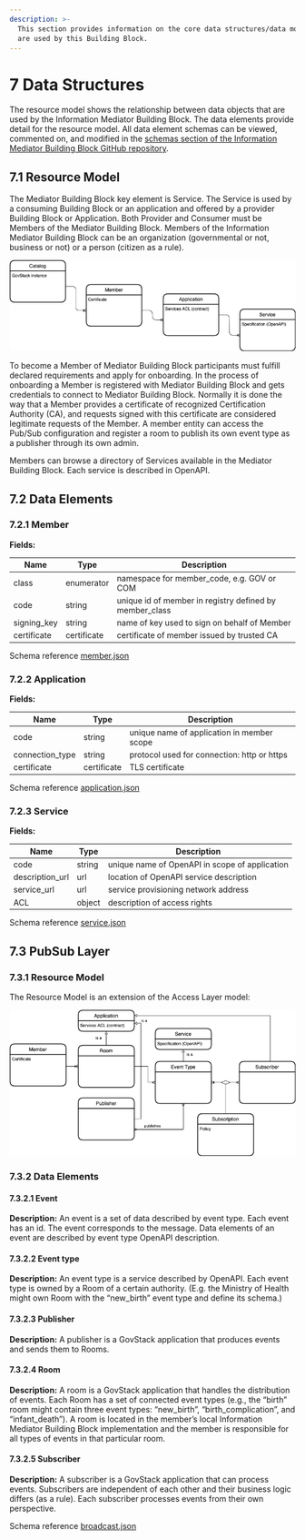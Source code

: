 ```yaml
---
description: >-
  This section provides information on the core data structures/data models that
  are used by this Building Block.
---
```


# 7 Data Structures

The resource model shows the relationship between data objects that are used by the Information Mediator Building Block.  The data elements provide detail for the resource model. All data element schemas can be viewed, commented on, and modified in the [schemas section of the Information Mediator Building Block GitHub repository](https://github.com/GovStackWorkingGroup/bb-information-mediator/tree/1.0-QA/schemas).

## 7.1 Resource Model

The Mediator Building Block key element is Service. The Service is used by a consuming Building Block or an application and offered by a provider Building Block or Application. Both Provider and Consumer must be Members of the Mediator Building Block. Members of the Information Mediator Building Block can be an organization (governmental or not, business or not) or a person (citizen as a rule).

![Diagram source](../diagrams/Mediator-BB-entities.drawio.png)

To become a Member of Mediator Building Block participants must fulfill declared requirements and apply for onboarding. In the process of onboarding a Member is registered with Mediator Building Block and gets credentials to connect to Mediator Building Block. Normally it is done the way that a Member provides a certificate of recognized Certification Authority (CA), and requests signed with this certificate are considered legitimate requests of the Member. A member entity can access the Pub/Sub configuration and register a room to publish its own event type as a publisher through its own admin.

Members can browse a directory of Services available in the Mediator Building Block. Each service is described in OpenAPI.

## 7.2 Data Elements

### 7.2.1 Member

**Fields:**

| Name         | Type        | Description                                              |
| ------------ | ----------- | -------------------------------------------------------- |
| class        | enumerator  | namespace for member\_code, e.g. GOV or COM              |
| code         | string      | unique id of member in registry defined by member\_class |
| signing\_key | string      | name of key used to sign on behalf of Member             |
| certificate  | certificate | certificate of member issued by trusted CA               |

Schema reference [member.json](../schemas/member.json)

### 7.2.2 Application

**Fields:**

| Name             | Type        | Description                                 |
| ---------------- | ----------- | ------------------------------------------- |
| code             | string      | unique name of application in member scope  |
| connection\_type | string      | protocol used for connection: http or https |
| certificate      | certificate | TLS certificate                             |

Schema reference [application.json](../schemas/application.json)

### 7.2.3 Service

**Fields:**

| Name             | Type   | Description                                    |
| ---------------- | ------ | ---------------------------------------------- |
| code             | string | unique name of OpenAPI in scope of application |
| description\_url | url    | location of OpenAPI service description        |
| service\_url     | url    | service provisioning network address           |
| ACL              | object | description of access rights                   |

Schema reference [service.json](../schemas/service.json)

## **7.3 PubSub Layer**

### 7.3.1 Resource Model

The Resource Model is an extension of the Access Layer model:

![Diagram source](../diagrams/Mediator-BB-PubSub-entities.drawio.png)

### 7.3.2 Data Elements

#### 7.3.2.1 Event

**Description:** An event is a set of data described by event type. Each event has an id. The event corresponds to the message. Data elements of an event are described by event type OpenAPI description.

#### 7.3.2.2 Event type

**Description:** An event type is a service described by OpenAPI. Each event type is owned by a Room of a certain authority. (E.g. the Ministry of Health might own Room with the “new\_birth” event type and define its schema.)

#### 7.3.2.3 Publisher

**Description:** A publisher is a GovStack application that produces events and sends them to Rooms.

#### **7.3.2.4 Room**

**Description:** A room is a GovStack application that handles the distribution of events. Each Room has a set of connected event types (e.g., the “birth” room might contain three event types: “new\_birth”, “birth\_complication”, and “infant\_death”). A room is located in the member’s local Information Mediator Building Block implementation and the member is responsible for all types of events in that particular room.

#### 7.3.2.5 Subscriber

**Description:** A subscriber is a GovStack application that can process events. Subscribers are independent of each other and their business logic differs (as a rule). Each subscriber processes events from their own perspective.

Schema reference [broadcast.json](../schemas/broadcast.json)
